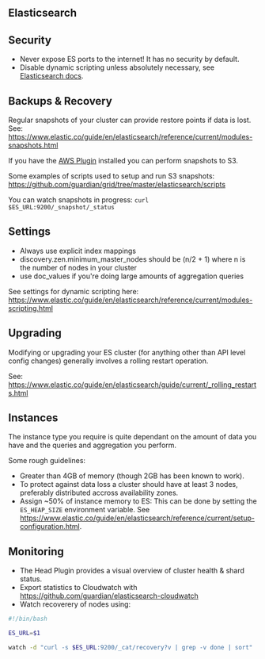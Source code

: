 Elasticsearch
-------------

## Security

- Never expose ES ports to the internet! It has no security by default.
- Disable dynamic scripting unless absolutely necessary, see [Elasticsearch docs](https://www.elastic.co/guide/en/elasticsearch/reference/current/modules-scripting.html).

## Backups & Recovery

Regular snapshots of your cluster can provide restore points if data is lost.  See: https://www.elastic.co/guide/en/elasticsearch/reference/current/modules-snapshots.html

If you have the [AWS Plugin](https://github.com/elastic/elasticsearch-cloud-aws) installed you can perform snapshots to S3.

<!-- alex ignore master -->
Some examples of scripts used to setup and run S3 snapshots: https://github.com/guardian/grid/tree/master/elasticsearch/scripts

You can watch snapshots in progress: `curl $ES_URL:9200/_snapshot/_status`

## Settings

 * Always use explicit index mappings
 * discovery.zen.minimum_master_nodes should be (n/2 + 1) where n is the number of nodes in your cluster
 * use doc_values if you're doing large amounts of aggregation queries

See settings for dynamic scripting here: https://www.elastic.co/guide/en/elasticsearch/reference/current/modules-scripting.html 

## Upgrading

Modifying or upgrading your ES cluster (for anything other than API level config changes) generally involves a rolling restart operation.

See: https://www.elastic.co/guide/en/elasticsearch/guide/current/_rolling_restarts.html

## Instances

The instance type you require is quite dependant on the amount of data you have and the queries and aggregation you perform. 

Some rough guidelines: 

- Greater than 4GB of memory (though 2GB has been known to work).
- To protect against data loss a cluster should have at least 3 nodes, preferably distributed accross availability zones.
- Assign ~50% of instance memory to ES: This can be done by setting the `ES_HEAP_SIZE` environment variable. See https://www.elastic.co/guide/en/elasticsearch/reference/current/setup-configuration.html.

## Monitoring

- The Head Plugin provides a visual overview of cluster health & shard status.
- Export statistics to Cloudwatch with https://github.com/guardian/elasticsearch-cloudwatch
- Watch recoverery of nodes using:
```sh
#!/bin/bash

ES_URL=$1

watch -d "curl -s $ES_URL:9200/_cat/recovery?v | grep -v done | sort"
```
